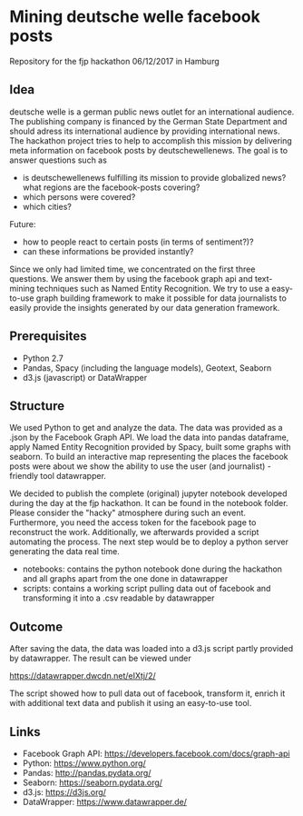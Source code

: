 # Mining deutsche welle facebook posts

Repository for the fjp hackathon 06/12/2017 in Hamburg

## Idea

deutsche welle is a german public news outlet for an international audience. 
The publishing company is financed by the German State Department and should adress its international audience by providing international news.
The hackathon project tries to help to accomplish this mission by delivering meta information on facebook posts by deutschewellenews. The goal is to answer questions such as

* is deutschewellenews fulfilling its mission to provide globalized news? what regions are the facebook-posts covering?
* which persons were covered?
* which cities?

Future:
* how to people react to certain posts (in terms of sentiment?)?
* can these informations be provided instantly?

Since we only had limited time, we concentrated on the first three questions. We answer them by using the facebook graph api and text-mining techniques such as Named Entity Recognition. We try to use a easy-to-use graph building framework to make it possible for data journalists to easily provide the insights generated by our data generation framework.

## Prerequisites

* Python 2.7
* Pandas, Spacy (including the language models), Geotext, Seaborn
* d3.js (javascript) or DataWrapper

## Structure

We used Python to get and analyze the data. The data was provided as a .json by the Facebook Graph API. We load the data into pandas dataframe, apply Named Entity Recognition provided by Spacy, built some graphs with seaborn. To build an interactive map representing the places the facebook posts were about we show the ability to use the user (and journalist) -friendly tool datawrapper.

We decided to publish the complete (original) jupyter notebook developed during the day at the fjp hackathon. It can be found in the notebook folder. Please consider the "hacky" atmosphere during such an event. Furthermore, you need the access token for the facebook page to reconstruct the work. Additionally, we afterwards provided a script automating the process. The next step would be to deploy a python server generating the data real time.

* notebooks: contains the python notebook done during the hackathon and all graphs apart from the one done in datawrapper
* scripts: contains a working script pulling data out of facebook and transforming it into a .csv readable by datawrapper

## Outcome

After saving the data, the data was loaded into a d3.js script partly provided by datawrapper.
The result can be viewed under

https://datawrapper.dwcdn.net/eIXtj/2/

The script showed how to pull data out of facebook, transform it, enrich it with additional text data and publish it using an easy-to-use tool.

## Links

* Facebook Graph API: https://developers.facebook.com/docs/graph-api
* Python: https://www.python.org/
* Pandas: http://pandas.pydata.org/
* Seaborn: https://seaborn.pydata.org/
* d3.js: https://d3js.org/
* DataWrapper: https://www.datawrapper.de/
